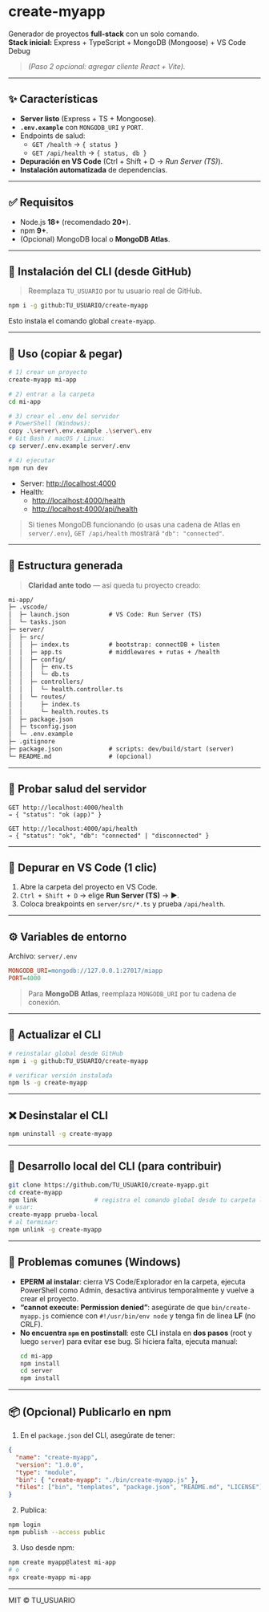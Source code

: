 # create-myapp

Generador de proyectos **full-stack** con un solo comando.  
**Stack inicial:** Express + TypeScript + MongoDB (Mongoose) + VS Code Debug  
> *(Paso 2 opcional: agregar cliente React + Vite).*

---

## ✨ Características

- **Server listo** (Express + TS + Mongoose).
- **`.env.example`** con `MONGODB_URI` y `PORT`.
- Endpoints de salud:
  - `GET /health` → `{ status }`
  - `GET /api/health` → `{ status, db }`
- **Depuración en VS Code** (Ctrl + Shift + D → *Run Server (TS)*).
- **Instalación automatizada** de dependencias.

---

## ✅ Requisitos

- Node.js **18+** (recomendado **20+**).
- npm **9+**.
- (Opcional) MongoDB local o **MongoDB Atlas**.

---

## 🔧 Instalación del CLI (desde GitHub)

> Reemplaza `TU_USUARIO` por tu usuario real de GitHub.

```bash
npm i -g github:TU_USUARIO/create-myapp
```

Esto instala el comando global `create-myapp`.

---

## 🚀 Uso (copiar & pegar)

```bash
# 1) crear un proyecto
create-myapp mi-app

# 2) entrar a la carpeta
cd mi-app

# 3) crear el .env del servidor
# PowerShell (Windows):
copy .\server\.env.example .\server\.env
# Git Bash / macOS / Linux:
cp server/.env.example server/.env

# 4) ejecutar
npm run dev
```

- Server: <http://localhost:4000>  
- Health:  
  - <http://localhost:4000/health>  
  - <http://localhost:4000/api/health>

> Si tienes MongoDB funcionando (o usas una cadena de Atlas en `server/.env`), `GET /api/health` mostrará `"db": "connected"`.

---

## 🧱 Estructura generada

> **Claridad ante todo** — así queda tu proyecto creado:

```txt
mi-app/
├─ .vscode/
│  ├─ launch.json           # VS Code: Run Server (TS)
│  └─ tasks.json
├─ server/
│  ├─ src/
│  │  ├─ index.ts           # bootstrap: connectDB + listen
│  │  ├─ app.ts             # middlewares + rutas + /health
│  │  ├─ config/
│  │  │  ├─ env.ts
│  │  │  └─ db.ts
│  │  ├─ controllers/
│  │  │  └─ health.controller.ts
│  │  └─ routes/
│  │     ├─ index.ts
│  │     └─ health.routes.ts
│  ├─ package.json
│  ├─ tsconfig.json
│  └─ .env.example
├─ .gitignore
├─ package.json             # scripts: dev/build/start (server)
└─ README.md                # (opcional)
```

---

## 🧪 Probar salud del servidor

```http
GET http://localhost:4000/health
→ { "status": "ok (app)" }

GET http://localhost:4000/api/health
→ { "status": "ok", "db": "connected" | "disconnected" }
```

---

## 🐞 Depurar en VS Code (1 clic)

1. Abre la carpeta del proyecto en VS Code.  
2. `Ctrl + Shift + D` → elige **Run Server (TS)** → ▶️.  
3. Coloca breakpoints en `server/src/*.ts` y prueba `/api/health`.

---

## ⚙️ Variables de entorno

Archivo: `server/.env`

```ini
MONGODB_URI=mongodb://127.0.0.1:27017/miapp
PORT=4000
```

> Para **MongoDB Atlas**, reemplaza `MONGODB_URI` por tu cadena de conexión.

---

## 🔁 Actualizar el CLI

```bash
# reinstalar global desde GitHub
npm i -g github:TU_USUARIO/create-myapp

# verificar versión instalada
npm ls -g create-myapp
```

---

## ❌ Desinstalar el CLI

```bash
npm uninstall -g create-myapp
```

---

## 🧰 Desarrollo local del CLI (para contribuir)

```bash
git clone https://github.com/TU_USUARIO/create-myapp.git
cd create-myapp
npm link                # registra el comando global desde tu carpeta local
# usar:
create-myapp prueba-local
# al terminar:
npm unlink -g create-myapp
```

---

## 🧯 Problemas comunes (Windows)

- **EPERM al instalar**: cierra VS Code/Explorador en la carpeta, ejecuta PowerShell como Admin, desactiva antivirus temporalmente y vuelve a crear el proyecto.
- **“cannot execute: Permission denied”**: asegúrate de que `bin/create-myapp.js` comience con `#!/usr/bin/env node` y tenga fin de línea **LF** (no CRLF).
- **No encuentra `npm` en postinstall**: este CLI instala en **dos pasos** (root y luego `server`) para evitar ese bug. Si hiciera falta, ejecuta manual:
  ```bash
  cd mi-app
  npm install
  cd server
  npm install
  ```

---

## 📦 (Opcional) Publicarlo en npm

1. En el `package.json` del CLI, asegúrate de tener:

```json
{
  "name": "create-myapp",
  "version": "1.0.0",
  "type": "module",
  "bin": { "create-myapp": "./bin/create-myapp.js" },
  "files": ["bin", "templates", "package.json", "README.md", "LICENSE"]
}
```

2. Publica:
```bash
npm login
npm publish --access public
```

3. Uso desde npm:
```bash
npm create myapp@latest mi-app
# o
npx create-myapp mi-app
```

---

MIT © TU_USUARIO
